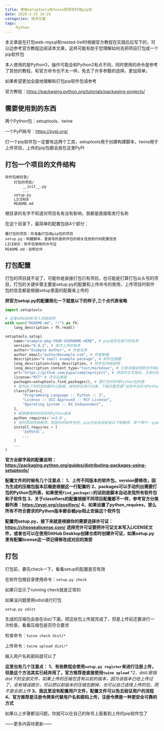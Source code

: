 ```yaml
---
title: 使用setuptools和twine把项目打成pip包
date: 2020-1-25 16:25
categories: 技术文章
tags:
    -Python
---
```


本文章是在打包web-mysql和nested-list时根据官方教程在实践后后写下的，可以边参考官方教程边阅读本文章，这样可能有助于您理解如何去把项目打包成一个pip软件包

本人使用的是Python3，操作可能会和Python2有点不同，同时使用的命令是参考了其他的教程，和官方命令也不太一样，免去了许多参数的选择，更加简单。

如果希望更加全面地理解和打包pip软件包请参考

官方教程：https://packaging.python.org/tutorials/packaging-projects/

需要使用到的东西
---

两个Python包：setuptools、twine

一个PyPI账号：https://pypi.org/

打一个pip软件包一定要有这两个工具，setuptools用于创建构建脚本，twine用于上传项目，上传的pip包都会放在这里PyPI

打包一个项目的文件结构
---

```Text
软件包根目录/
    打包的项目/
        __init__.py
        ...
    setup.py
    LICENSE
    README.md
```

根目录的名字不知道对项目名有没有影响，我都是直接取发行名称

在这个目录下，最简单的配置包括4个部分：

```Text
要打包的项目：你准备打包成pip包的项目
setup.py：构建脚本，里面写的是软件包的相关信息和代码配置信息
LICENSE：软件包使用的许可证
README.md：说明文件
```

打包配置
---

打包的项目就不说了，可能你是直接打包已有项目，也可能是打算打包从头写的项目，打包的关键步骤主要是setup.py的配置和上传命令的使用，上传项目时软件包的信息都是根据setup里面的配置来上传的

**把官方setup.py的配置简化一下就是以下的样子,三个点代表省略**

```Python
import setuptools

# 这里从README导入详细说明
with open("README.md", "r") as fh:
    long_description = fh.read()

setuptools.setup(
    name="example-pkg-YOUR-USERNAME-HERE", # pip软件包发行的名称
    version="0.0.1", # 本次上传的版本
    author="Example Author", # 作者名称
    author_email="author@example.com", # 作者邮箱
    description="A small example package", # 软件包摘要
    long_description=long_description, # 软件包详细说明
    long_description_content_type="text/markdown", # 引用详细说明的文件格式
    url="https://github.com/pypa/sampleproject", # 项目的主页地址，大部分是使用该项目在自己代码储存库的地址
    license="MIT" # 许可证类型
    packages=setuptools.find_packages(), # 要打包的所有Python包列表
    # 是列出了你的包的额外元数据，给你的包进行分类，下面的意思是“该软件包仅与Python 3兼容，已获得MIT许可，与操作系统无关”
    classifiers=[
        "Programming Language :: Python :: 3",
        "License :: OSI Approved :: MIT License",
        "Operating System :: OS Independent",
    ],
    # 能够使用你的项目的Python版本
    python_requires='>=3.6',
    # 你的项目的依赖项，安装你的软件包时，pip也会自动安装以下依赖项，举个例子--pymysql
    install_requires = [
        'pymysql',
        ...
    ]
    ...
)
```

**官方全部字段的配置说明：https://packaging.python.org/guides/distributing-packages-using-setuptools/**

**配置文件的时候有几个注意点：**
**1、上传不同版本的软件包，version要修改，因为生成的压缩包版本后缀是根据这一行配置的**
**2、packages可以手动列出需要打包的Python包列表，如果使用`find_package()`的话则是脚本自动发现所有软件包和子软件包**
**3、关于classifiers的配置根据不同项目配置都不一样，参考官方分类器列表：https://pypi.org/classifiers/**
**4、如果设置了python_requires，那么所有不符合要求的Python版本都会被pip阻止安装这个软件包**

**配置完setup.py，接下来就是根据你的需要选择许可证：https://choosealicense.com/**
**选择完许可证要把许可证文本写入LICENSE文件，或者也可以在使用GitHub Desktop创建仓库时创建许可证，如果setup.py里有配置license这一项记得修改成对应的类型**

打包
---

打包前，要先check一下，看看setup的配置是否有效

在软件包根目录使用命令：`setup.py check`

如果只显示了running check就是正常的

如果没问题使用sdist进行打包

`setup.py sdist`

生成的压缩包会放在dist/下面，把这些包上传就完成了，但是上传前还要进行一次检查，看看压缩包是否符合要求

检查命令：`twine check dist/*`

上传命令：`twine upload dist/*`

输入用户名和密码就可以了

**这里也有几个注意点：**
**1、有些教程会使用`setup.py register`来进行注册上传，但是这个方法其实已经弃用了，官方推荐是直接使用`twine upload`**
**2、dist/*是指dist下的全部文件，如果上传的压缩包含有以前的版本，因为该版本已经上传过了，会有错误提示，可以把以前版本的压缩包删掉，也可以自己选择上传的包，而不是全部上传**
**3、我这里没有配置用户文件，配置文件可以免去验证用户的流程**
**4、官方推荐是注册令牌来代替用户名和密码上传，注册令牌是一种更安全可靠的方式**

如果以上步骤都没问题，你就可以在自己的账号上面看到上传的pip软件包了

——更多内容待更新——
